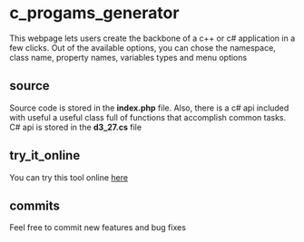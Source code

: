 # c_progams_generator
This webpage lets users create the backbone of a c++ or c# application in a few clicks. Out of the available options, you can chose the namespace, class name, property names, variables types and menu options
## source
Source code is stored in the **index.php** file. Also, there is a c# api included with useful a useful class full of functions that accomplish common tasks. C# api is stored in the **d3_27.cs** file
## try_it_online
You can try this tool online [here](https://mambo.in.ua/project/c_gen/)
## commits
Feel free to commit new features and bug fixes
